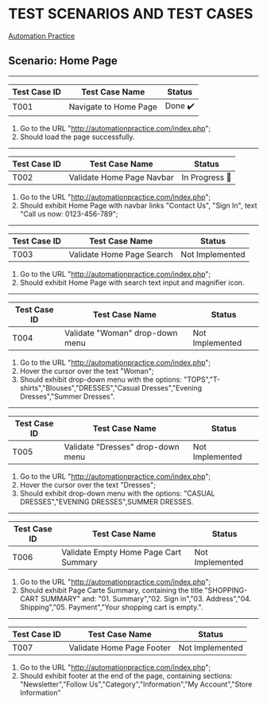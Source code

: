 # TEST SCENARIOS AND TEST CASES

[Automation Practice](http://automationpractice.com/index.php)

## Scenario: Home Page

---

| Test Case ID | Test Case Name        | Status                     |
| ------------ | --------------------- | -------------------------- |
| T001         | Navigate to Home Page | Done :heavy_check_mark: |

1. Go to the URL "http://automationpractice.com/index.php";
1. Should load the page successfully.

---

| Test Case ID | Test Case Name            | Status                     |
| ------------ | ------------------------- | -------------------------- |
| T002         | Validate Home Page Navbar | In Progress :construction: |

1. Go to the URL "http://automationpractice.com/index.php";
1. Should exhibit Home Page with navbar links "Contact Us", "Sign In", text "Call us now: 0123-456-789";

---

| Test Case ID | Test Case Name            | Status          |
| ------------ | ------------------------- | --------------- |
| T003         | Validate Home Page Search | Not Implemented |

1. Go to the URL "http://automationpractice.com/index.php";
1. Should exhibit Home Page with search text input and magnifier icon.

---

| Test Case ID | Test Case Name                  | Status          |
| ------------ | ------------------------------- | --------------- |
| T004         | Validate "Woman" drop-down menu | Not Implemented |

1. Go to the URL "http://automationpractice.com/index.php";
1. Hover the cursor over the text "Woman";
1. Should exhibit drop-down menu with the options: "TOPS","T-shirts","Blouses","DRESSES","Casual Dresses","Evening Dresses","Summer Dresses".

---

| Test Case ID | Test Case Name                    | Status          |
| ------------ | --------------------------------- | --------------- |
| T005         | Validate "Dresses" drop-down menu | Not Implemented |

1. Go to the URL "http://automationpractice.com/index.php";
1. Hover the cursor over the text "Dresses";
1. Should exhibit drop-down menu with the options: "CASUAL DRESSES","EVENING DRESSES",SUMMER DRESSES.

---

| Test Case ID | Test Case Name                        | Status          |
| ------------ | ------------------------------------- | --------------- |
| T006         | Validate Empty Home Page Cart Summary | Not Implemented |

1. Go to the URL "http://automationpractice.com/index.php";
1. Should exhibit Page Carte Summary, containing the title "SHOPPING-CART SUMMARY" and: "01. Summary","02. Sign in","03. Address","04. Shipping","05. Payment","Your shopping cart is empty.".

---

| Test Case ID | Test Case Name            | Status          |
| ------------ | ------------------------- | --------------- |
| T007         | Validate Home Page Footer | Not Implemented |

1. Go to the URL "http://automationpractice.com/index.php";
1. Should exhibit footer at the end of the page, containing sections: "Newsletter","Follow Us","Category","Information","My Account","Store Information"
